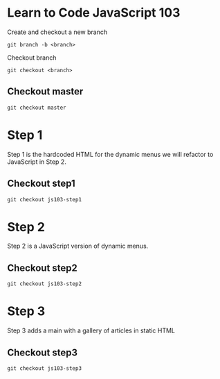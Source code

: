# Learn to Code JavaScript 103

Create and checkout a new branch

    git branch -b <branch>

Checkout branch

    git checkout <branch>

## Checkout master

    git checkout master

# Step 1
Step 1 is the hardcoded HTML for the dynamic menus we will refactor to JavaScript in Step 2.

## Checkout step1

    git checkout js103-step1

# Step 2
Step 2 is a JavaScript version of dynamic menus.

## Checkout step2

    git checkout js103-step2

# Step 3
Step 3 adds a main with a gallery of articles in static HTML

## Checkout step3

    git checkout js103-step3